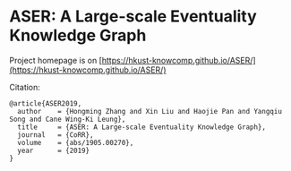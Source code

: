 # ASER: A Large-scale Eventuality Knowledge Graph

Project homepage is on [https://hkust-knowcomp.github.io/ASER/](https://hkust-knowcomp.github.io/ASER/)

Citation:

    @article{ASER2019,
      author    = {Hongming Zhang and Xin Liu and Haojie Pan and Yangqiu Song and Cane Wing-Ki Leung},
      title     = {ASER: A Large-scale Eventuality Knowledge Graph},
      journal   = {CoRR},
      volume    = {abs/1905.00270},
      year      = {2019}
    }
